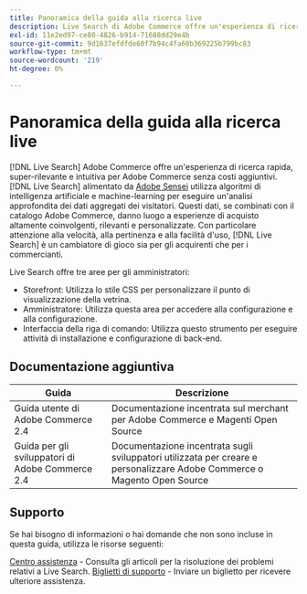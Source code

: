 ```yaml
---
title: Panoramica della guida alla ricerca live
description: Live Search di Adobe Commerce offre un'esperienza di ricerca rapida, super-rilevante e intuitiva.
exl-id: 11e2ed97-ce80-4826-b914-71688dd29e4b
source-git-commit: 9d1637efdfde60f7b94c4fa60b369225b799bc83
workflow-type: tm+mt
source-wordcount: '219'
ht-degree: 0%

---
```


# Panoramica della guida alla ricerca live

[!DNL Live Search] Adobe Commerce offre un&#39;esperienza di ricerca rapida, super-rilevante e intuitiva per Adobe Commerce senza costi aggiuntivi. [!DNL Live Search] alimentato da [Adobe Sensei](https://www.adobe.com/sensei.html) utilizza algoritmi di intelligenza artificiale e machine-learning per eseguire un&#39;analisi approfondita dei dati aggregati dei visitatori. Questi dati, se combinati con il catalogo Adobe Commerce, danno luogo a esperienze di acquisto altamente coinvolgenti, rilevanti e personalizzate. Con particolare attenzione alla velocità, alla pertinenza e alla facilità d&#39;uso, [!DNL Live Search] è un cambiatore di gioco sia per gli acquirenti che per i commercianti.

Live Search offre tre aree per gli amministratori:

* Storefront: Utilizza lo stile CSS per personalizzare il punto di visualizzazione della vetrina.
* Amministratore: Utilizza questa area per accedere alla configurazione e alla configurazione.
* Interfaccia della riga di comando: Utilizza questo strumento per eseguire attività di installazione e configurazione di back-end.

## Documentazione aggiuntiva

| Guida | Descrizione |
|--- |--- |
| Guida utente di Adobe Commerce 2.4 | Documentazione incentrata sul merchant per Adobe Commerce e Magenti Open Source |
| Guida per gli sviluppatori di Adobe Commerce 2.4 | Documentazione incentrata sugli sviluppatori utilizzata per creare e personalizzare Adobe Commerce o Magento Open Source |

## Supporto

Se hai bisogno di informazioni o hai domande che non sono incluse in questa guida, utilizza le risorse seguenti:

[Centro assistenza](https://support.magento.com/hc/en-us) - Consulta gli articoli per la risoluzione dei problemi relativi a Live Search.
[Biglietti di supporto](https://support.magento.com/hc/en-us/articles/360000913794#submit-ticket) - Inviare un biglietto per ricevere ulteriore assistenza.
